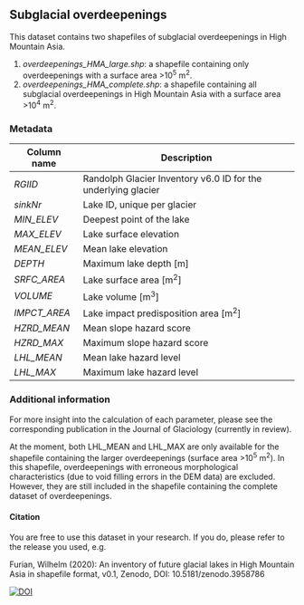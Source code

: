 ## Subglacial overdeepenings
This dataset contains two shapefiles of subglacial overdeepenings 
in High Mountain Asia. 
1. *overdeepenings_HMA_large.shp*: a shapefile containing 
only overdeepenings with a surface area >10<sup>5</sup>  m<sup>2</sup>.
2. *overdeepenings_HMA_complete.shp*: a shapefile containing 
all subglacial overdeepenings in High Mountain Asia 
with a surface area >10<sup>4</sup>  m<sup>2</sup>. 

### Metadata
| Column name | Description |
| ----------- | ----------- |
| *RGIID* | Randolph Glacier Inventory v6.0 ID for the underlying glacier |
| *sinkNr* | Lake ID, unique per glacier |
| *MIN_ELEV* | Deepest point of the lake |
| *MAX_ELEV* | Lake surface elevation |
| *MEAN_ELEV* | Mean lake elevation |
| *DEPTH* | Maximum lake depth [m] |
| *SRFC_AREA*| Lake surface area [m<sup>2</sup>] |
| *VOLUME* | Lake volume [m<sup>3</sup>] |
| *IMPCT_AREA* | Lake impact predisposition area [m<sup>2</sup>] |
| *HZRD_MEAN* | Mean slope hazard score |
| *HZRD_MAX* | Maximum slope hazard score |
| *LHL_MEAN* | Mean lake hazard level |
| *LHL_MAX* | Maximum lake hazard level |

### Additional information

For more insight into the calculation of each parameter, 
please see the corresponding publication in the Journal of Glaciology (currently in review).

At the moment, both LHL_MEAN and LHL_MAX are only available 
for the shapefile containing the larger overdeepenings 
(surface area >10<sup>5</sup>  m<sup>2</sup>).
In this shapefile, overdeepenings with erroneous 
morphological characteristics (due to void filling errors in the DEM data) 
are excluded. However, they are still included in the shapefile 
containing the complete dataset of overdeepenings.

#### Citation
You are free to use this dataset in your research. 
If you do, please refer to the release you used, e.g.

Furian, Wilhelm (2020): An inventory of future glacial 
lakes in High Mountain Asia in shapefile format, v0.1, 
Zenodo, DOI: 10.5181/zenodo.3958786

[![DOI](https://zenodo.org/badge/281966062.svg)](https://zenodo.org/badge/latestdoi/281966062)